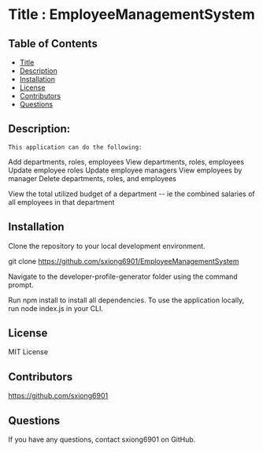 # Title : EmployeeManagementSystem

  ## Table of Contents
  * [Title](#Title)
  * [Description](#Description)
  * [Installation](#Installation)
  * [License](#license)
  * [Contributors](#Contributors)
  * [Questions](#Questions)

  ## Description:
    This application can do the following:
   
  Add departments, roles, employees
  View departments, roles, employees
  Update employee roles
  Update employee managers
  View employees by manager
  Delete departments, roles, and employees

  View the total utilized budget of a department -- ie the combined salaries of all employees in that department
  ## Installation
Clone the repository to your local development environment.

git clone https://github.com/sxiong6901/EmployeeManagementSystem

Navigate to the developer-profile-generator folder using the command prompt.

Run npm install to install all dependencies. To use the application locally, run node index.js in your CLI.

  ## License
  MIT License
  
  ## Contributors
  https://github.com/sxiong6901
  
 
  ## Questions
  If you have any questions, contact sxiong6901 on GitHub.
